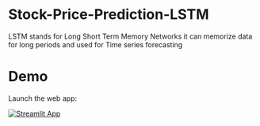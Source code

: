 # Stock-Price-Prediction-LSTM
LSTM stands for Long Short Term Memory Networks it can memorize data for long periods and used for Time series forecasting

# Demo

Launch the web app:

[![Streamlit App](https://static.streamlit.io/badges/streamlit_badge_black_white.svg)](https://share.streamlit.io/akshaynarvate/stock-price-prediction-lstm/main/main.py)
